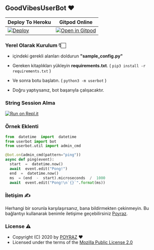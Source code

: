 
## GoodVibesUserBot ❤️️


|Deploy To Heroku|  Gitpod Online|
|--|--|
| [![Deploy](https://www.herokucdn.com/deploy/button.svg)](https://heroku.com/deploy?template=https://github.com/GoodVibes-1/GoodVibeesUserBot) | [![Open in Gitpod](https://gitpod.io/button/open-in-gitpod.svg)](https://gitpod.io/#https://github.com/GoodVibes-1/GoodVibeesUserBot) |


### Yerel Olarak Kurulum 👇🏻

 - içindeki gerekli alanları doldurun **"sample_config.py"**
 - Gereken kitaplıkları yükleyin **requirements.txt**.
( `pip3 install -r requirements.txt` )

 - Ve sonra botu başlatın. ( `python3 -m userbot` )
 - Doğru yaptıysanız, bot başarıyla çalışacaktır.


### String Session Alma

[![Run on Repl.it](https://repl.it/badge/github/jasonalantolbert/replit-badger)](https://repl.it/@furki/telegram-session)

### Örnek Eklenti

  ```python
  from  datetime  import  datetime
from userbot import bot
from userbot.util import admin_cmd

@bot.on(admin_cmd(pattern="ping"))
async def ping(event):
	start  =  datetime.now()
	await  event.edit("Pong!")
	end  =  datetime.now()
	ms  = (end  -  start).microseconds  /  1000
	await  event.edit("Pong!\n`{}`".format(ms))
```

### İletişim ✍️

Herhangi bir sorunla karşılaşırsanız, bana bildirmekten çekinmeyin. Bu bağlantıyı kullanarak benimle iletişime geçebilirsiniz  [Poyraz](https://t.me/Poyraz2103).

### License ⚠️
-   Copyright (C) 2020 by  [POYRAZ](https://github.com/matesa)  ❤️️
-   Licensed under the terms of the  [Mozilla Public License 2.0](https://github.com/GoodVibes-1/GoodVibeesUserBot/blob/master/LICENSE)
